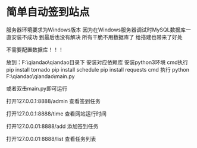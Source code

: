 # 简单自动签到站点

服务器环境要求为Windows版本
因为在Windows服务器调试时MySQL数据库一直安装不成功
到最后也没有解决
所有干脆不用数据库了
给搭建也带来了好处

不需要配置数据库！！！

放到：F:\qiandao\qiandao目录下
安装对应依赖库
安装python3环境
cmd执行
pip install tornado
pip install schedule
pip install requests
cmd 执行
python F:\qiandao\qiandao\main.py

或者双击main.py即可运行


打开127.0.0.1:8888/admin
查看签到任务

打开127.0.0.1:8888/time
查看网站运行时间

打开127.0.0.01:8888/add
添加签到任务

打开127.0.0.01:8888/list
查看任务列表




